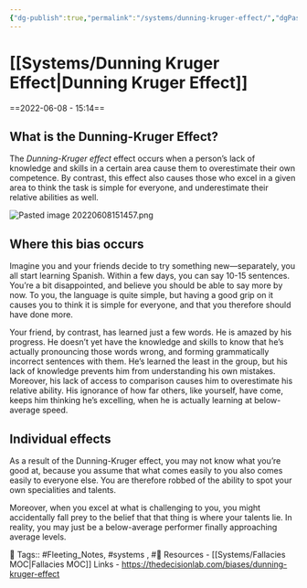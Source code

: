 ```yaml
---
{"dg-publish":true,"permalink":"/systems/dunning-kruger-effect/","dgPassFrontmatter":true,"noteIcon":"1","created":"2023-11-14T21:08:39.473+05:30","updated":"2023-12-14T02:56:05.638+05:30"}
---
```


# [[Systems/Dunning Kruger Effect\|Dunning Kruger Effect]]
==2022-06-08 - 15:14==
## What is the Dunning-Kruger Effect?
The _Dunning-Kruger effect_ effect occurs when a person’s lack of knowledge and skills in a certain area cause them to overestimate their own competence. By contrast, this effect also causes those who excel in a given area to think the task is simple for everyone, and underestimate their relative abilities as well.

![Pasted image 20220608151457.png](/img/user/Resources/%F0%9F%93%81%20Files/%F0%9F%93%B8Images/Pasted%20image%2020220608151457.png)
## Where this bias occurs
Imagine you and your friends decide to try something new—separately, you all start learning Spanish. Within a few days, you can say 10-15 sentences. You’re a bit disappointed, and believe you should be able to say more by now. To you, the language is quite simple, but having a good grip on it causes you to think it is simple for everyone, and that you therefore should have done more.

Your friend, by contrast, has learned just a few words. He is amazed by his progress. He doesn’t yet have the knowledge and skills to know that he’s actually pronouncing those words wrong, and forming grammatically incorrect sentences with them. He’s learned the least in the group, but his lack of knowledge prevents him from understanding his own mistakes. Moreover, his lack of access to comparison causes him to overestimate his relative ability. His ignorance of how far others, like yourself, have come, keeps him thinking he’s excelling, when he is actually learning at below-average speed.
## Individual effects
As a result of the Dunning-Kruger effect, you may not know what you’re good at, because you assume that what comes easily to you also comes easily to everyone else. You are therefore robbed of the ability to spot your own specialities and talents.

Moreover, when you excel at what is challenging to you, you might accidentally fall prey to the belief that that thing is where your talents lie. In reality, you may just be a below-average performer finally approaching average levels.

🧶 Tags:: #Fleeting_Notes, #systems , #🌱 
Resources - [[Systems/Fallacies MOC\|Fallacies MOC]]
Links - https://thedecisionlab.com/biases/dunning-kruger-effect